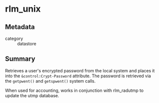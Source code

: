 # rlm_unix
## Metadata
<dl>
  <dt>category</dt><dd>datastore</dd>
</dl>

## Summary

Retrieves a user's encrypted password from the local system and
places it into the `&control:Crypt-Password` attribute. The
password is retrieved via the `getpwent()` and `getspwent()`
system calls.

When used for accounting, works in conjunction with rlm_radutmp to
update the utmp database.
